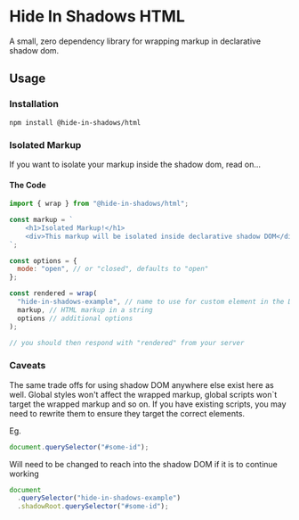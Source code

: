 # Hide In Shadows HTML

A small, zero dependency library for wrapping markup in declarative shadow dom.

## Usage

### Installation

```
npm install @hide-in-shadows/html
```

### Isolated Markup

If you want to isolate your markup inside the shadow dom, read on...

#### The Code

```js
import { wrap } from "@hide-in-shadows/html";

const markup = `
    <h1>Isolated Markup!</h1>
    <div>This markup will be isolated inside declarative shadow DOM</div>
`;

const options = {
  mode: "open", // or "closed", defaults to "open"
};

const rendered = wrap(
  "hide-in-shadows-example", // name to use for custom element in the DOM
  markup, // HTML markup in a string
  options // additional options
);

// you should then respond with "rendered" from your server
```

### Caveats

The same trade offs for using shadow DOM anywhere else exist here as well. Global styles won't affect the wrapped markup, global scripts won`t target the wrapped markup and so on.
If you have existing scripts, you may need to rewrite them to ensure they target the correct elements.

Eg.

```js
document.querySelector("#some-id");
```

Will need to be changed to reach into the shadow DOM if it is to continue working

```js
document
  .querySelector("hide-in-shadows-example")
  .shadowRoot.querySelector("#some-id");
```
